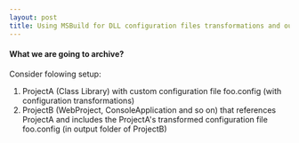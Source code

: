```yaml
---
layout: post
title: Using MSBuild for DLL configuration files transformations and output to referencing projects
---
```


#### What we are going to archive?

Consider folowing setup:

1. ProjectA (Class Library) with custom configuration file foo.config (with configuration transformations)
2. ProjectB (WebProject, ConsoleApplication and so on) that references ProjectA and includes the ProjectA's transformed configuration file foo.config (in output folder of ProjectB)



